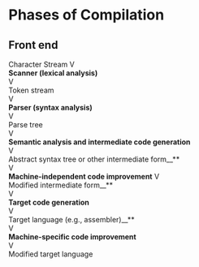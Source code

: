 # Phases of Compilation

## Front end
Character Stream 
V  
**__Scanner (lexical analysis)__**  
V  
Token stream  
V  
**__Parser (syntax analysis)__**  
V  
Parse tree  
V  
**__Semantic analysis and intermediate code generation__**  
V   
Abstract syntax tree or other intermediate form__**  
V  
**__Machine-independent code improvement__** 
V  
Modified intermediate form__**  
V  
**__Target code generation__**  
V  
Target language (e.g., assembler)__**  
V  
**__Machine-specific code improvement__**  
V  
Modified target language  


